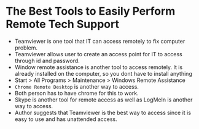 # The Best Tools to Easily Perform Remote Tech Support

- Teamviewer is one tool that IT can access remotely to fix computer problem.
- Teamviewer allows user to create an access point for IT to access through id and password.
- Window remote assistance is another tool to access remotely. It is already installed on the computer, so you dont have to install anything
- Start > All Programs > Maintenance > Windows Remote Assistance
- `Chrome Remote Desktop` is another way to access. 
- Both person has to have chrome for this to work.
- Skype is another tool for remote access as well as LogMeIn is another way to access.
- Author suggests that Teamviewer is the best way to access since it is easy to use and has unattended access.